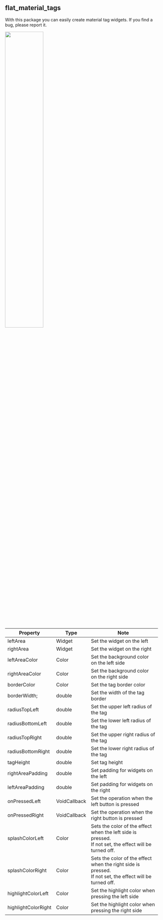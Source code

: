 ## flat_material_tags

With this package you can easily create material tag widgets.
If you find a bug, please report it.

<img src="https://user-images.githubusercontent.com/53107639/115950932-0addb700-a519-11eb-9199-eeca4c8cf927.png" width=50%>

| Property            | Type         | Note                                                                                                        |
| ------------------- | ------------ | ----------------------------------------------------------------------------------------------------------- |
| leftArea            | Widget       | Set the widget on the left                                                                                  |
| rightArea           | Widget       | Set the widget on the right                                                                                 |
| leftAreaColor       | Color        | Set the background color on the left side                                                                   |
| rightAreaColor      | Color        | Set the background color on the right side                                                                  |
| borderColor         | Color        | Set the tag border color                                                                                    |
| borderWidth;        | double       | Set the width of the tag border                                                                             |
| radiusTopLeft       | double       | Set the upper left radius of the tag                                                                        |
| radiusBottomLeft    | double       | Set the lower left radius of the tag                                                                        |
| radiusTopRight      | double       | Set the upper right radius of the tag                                                                       |
| radiusBottomRight   | double       | Set the lower right radius of the tag                                                                       |
| tagHeight           | double       | Set tag height                                                                                              |
| rightAreaPadding    | double       | Set padding for widgets on the left                                                                         |
| leftAreaPadding     | double       | Set padding for widgets on the right                                                                        |
| onPressedLeft       | VoidCallback | Set the operation when the left button is pressed                                                           |
| onPressedRight      | VoidCallback | Set the operation when the right button is pressed                                                          |
| splashColorLeft     | Color        | Sets the color of the effect when the left side is pressed. <br>If not set, the effect will be turned off.  |
| splashColorRight    | Color        | Sets the color of the effect when the right side is pressed. <br>If not set, the effect will be turned off. |
| highlightColorLeft  | Color        | Set the highlight color when pressing the left side                                                         |
| highlightColorRight | Color        | Set the highlight color when pressing the right side                                                        |
